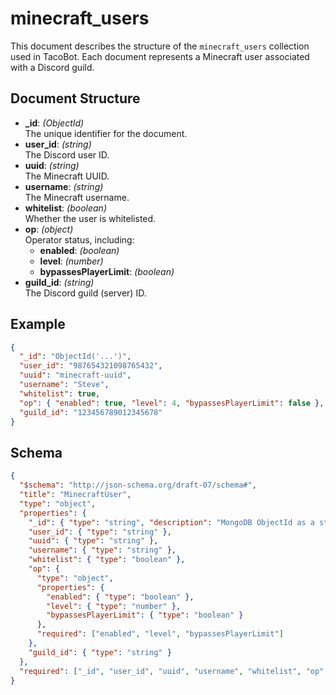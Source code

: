 # minecraft_users

This document describes the structure of the `minecraft_users` collection used in TacoBot. Each document represents a Minecraft user associated with a Discord guild.

## Document Structure

- **_id**: *(ObjectId)*  
  The unique identifier for the document.
- **user_id**: *(string)*  
  The Discord user ID.
- **uuid**: *(string)*  
  The Minecraft UUID.
- **username**: *(string)*  
  The Minecraft username.
- **whitelist**: *(boolean)*  
  Whether the user is whitelisted.
- **op**: *(object)*  
  Operator status, including:
  - **enabled**: *(boolean)*
  - **level**: *(number)*
  - **bypassesPlayerLimit**: *(boolean)*
- **guild_id**: *(string)*  
  The Discord guild (server) ID.

## Example

```json
{
  "_id": "ObjectId('...')",
  "user_id": "987654321098765432",
  "uuid": "minecraft-uuid",
  "username": "Steve",
  "whitelist": true,
  "op": { "enabled": true, "level": 4, "bypassesPlayerLimit": false },
  "guild_id": "123456789012345678"
}
```

## Schema

```json
{
  "$schema": "http://json-schema.org/draft-07/schema#",
  "title": "MinecraftUser",
  "type": "object",
  "properties": {
    "_id": { "type": "string", "description": "MongoDB ObjectId as a string" },
    "user_id": { "type": "string" },
    "uuid": { "type": "string" },
    "username": { "type": "string" },
    "whitelist": { "type": "boolean" },
    "op": {
      "type": "object",
      "properties": {
        "enabled": { "type": "boolean" },
        "level": { "type": "number" },
        "bypassesPlayerLimit": { "type": "boolean" }
      },
      "required": ["enabled", "level", "bypassesPlayerLimit"]
    },
    "guild_id": { "type": "string" }
  },
  "required": ["_id", "user_id", "uuid", "username", "whitelist", "op", "guild_id"]
}
```
